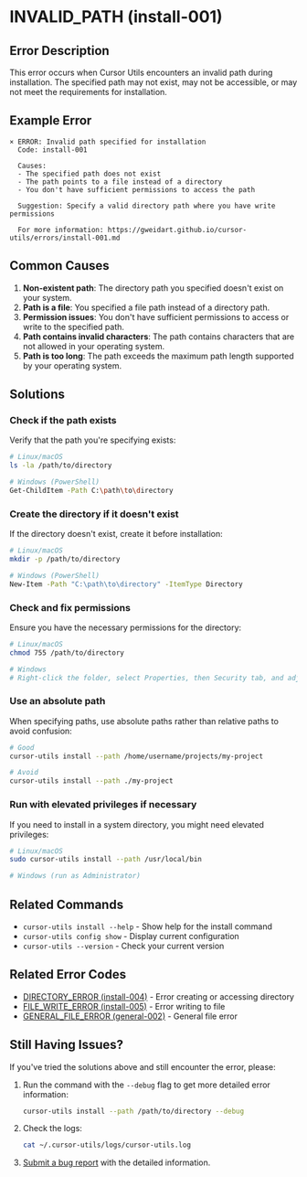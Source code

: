 # INVALID_PATH (install-001)

## Error Description

This error occurs when Cursor Utils encounters an invalid path during installation. The specified path may not exist, may not be accessible, or may not meet the requirements for installation.

## Example Error

```
× ERROR: Invalid path specified for installation
  Code: install-001
  
  Causes:
  - The specified path does not exist
  - The path points to a file instead of a directory
  - You don't have sufficient permissions to access the path
  
  Suggestion: Specify a valid directory path where you have write permissions
  
  For more information: https://gweidart.github.io/cursor-utils/errors/install-001.md
```

## Common Causes

1. **Non-existent path**: The directory path you specified doesn't exist on your system.
2. **Path is a file**: You specified a file path instead of a directory path.
3. **Permission issues**: You don't have sufficient permissions to access or write to the specified path.
4. **Path contains invalid characters**: The path contains characters that are not allowed in your operating system.
5. **Path is too long**: The path exceeds the maximum path length supported by your operating system.

## Solutions

### Check if the path exists

Verify that the path you're specifying exists:

```bash
# Linux/macOS
ls -la /path/to/directory
```

```bash
# Windows (PowerShell)
Get-ChildItem -Path C:\path\to\directory
```

### Create the directory if it doesn't exist

If the directory doesn't exist, create it before installation:

```bash
# Linux/macOS
mkdir -p /path/to/directory
```

```bash
# Windows (PowerShell)
New-Item -Path "C:\path\to\directory" -ItemType Directory
```

### Check and fix permissions

Ensure you have the necessary permissions for the directory:

```bash
# Linux/macOS
chmod 755 /path/to/directory
```

```bash
# Windows
# Right-click the folder, select Properties, then Security tab, and adjust permissions
```

### Use an absolute path

When specifying paths, use absolute paths rather than relative paths to avoid confusion:

```bash
# Good
cursor-utils install --path /home/username/projects/my-project

# Avoid
cursor-utils install --path ./my-project
```

### Run with elevated privileges if necessary

If you need to install in a system directory, you might need elevated privileges:

```bash
# Linux/macOS
sudo cursor-utils install --path /usr/local/bin

# Windows (run as Administrator)
```

## Related Commands

- `cursor-utils install --help` - Show help for the install command
- `cursor-utils config show` - Display current configuration
- `cursor-utils --version` - Check your current version

## Related Error Codes

- [DIRECTORY_ERROR (install-004)](install-004.md) - Error creating or accessing directory
- [FILE_WRITE_ERROR (install-005)](install-005.md) - Error writing to file
- [GENERAL_FILE_ERROR (general-002)](general-002.md) - General file error

## Still Having Issues?

If you've tried the solutions above and still encounter the error, please:

1. Run the command with the `--debug` flag to get more detailed error information:
   ```bash
   cursor-utils install --path /path/to/directory --debug
   ```

2. Check the logs:
   ```bash
   cat ~/.cursor-utils/logs/cursor-utils.log
   ```

3. [Submit a bug report](https://github.com/gweidart/cursor-utils/issues) with the detailed information. 